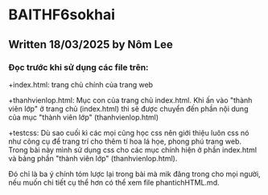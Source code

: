 # BAITHF6sokhai
## Written 18/03/2025 by Nôm Lee 

### Đọc trước khi sử dụng các file trên:

+index.html: trang chủ chính của trang web

+thanhvienlop.html: Mục con của trang chủ index.html. Khi ấn vào "thành viên lớp" ở trang chủ (index.html) thì sẽ được chuyển đến phần nội dung của mục "thành viên lớp" (thanhvienlop.html)

+testcss: Dù sao cuối kì các mọi cũng học css nên giới thiệu luôn css nó như công cụ để trang trí cho thêm tí hoa lá họe, phong phú trang web. Trong bài này mình sử dụng css cho các mục chính hiện ở phần index.html và bảng phần "thành viên lớp" (thanhvienlop.html).

Đó chỉ là ba ý chính tóm lược lại trong bài mà mik đăng trong cho mọi người, nếu muốn chi tiết cụ thể hơn có thể xem file phantichHTML.md. 
